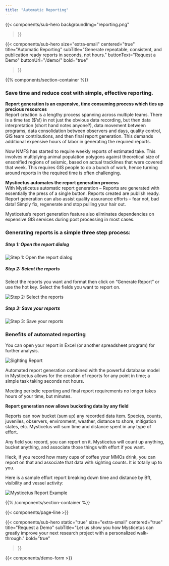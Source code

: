 ```yaml
---
title: "Automatic Reporting"
---
```


{{< components/sub-hero
	backgroundImg="reporting.png"
>}}

{{< components/sub-hero
	size="extra-small"
	centered="true"
	title="Automatic Reporting"
	subTitle="Generate repeatable, consistent, and publication ready reports in seconds, not hours."
	buttonText="Request a Demo"
	buttonUrl="/demo/"
	bold="true"
>}}

{{% components/section-container %}}
### Save time and reduce cost with simple, effective reporting.

**Report generation is an expensive, time consuming process which ties up precious resources**  
Report creation is a lengthy process spanning across multiple teams. There is a time tax ($’s!) in not just the obvious data recording, but then data interpretation (short hand notes anyone?), data movement between programs, data consolidation between observers and days, quality control, GIS team contributions, and then final report generation. This demands additional expensive hours of labor in generating the required reports.

Now NMFS has started to require weekly reports of estimated take. This involves multiplying animal population polygons against theoretical size of ensonified regions of seismic, based on actual tracklines that were covered that week. This requires GIS people to do a bunch of work, hence turning around reports in the required time is often challenging.

**Mysticetus automates the report generation process**  
With Mysticetus automatic report generation – Reports are generated with essentially the press of a single button. Reports created are publish ready. Report generation can also assist quality assurance efforts – fear not, bad data! Simply fix, regenerate and stop pulling your hair out.

Mysticetus’s report generation feature also eliminates dependencies on expensive GIS services during post processing in most cases.

### Generating reports is a simple three step process:

##### Step 1: Open the report dialog

![Step 1: Open the report dialog](https://mysticetus.blob.core.windows.net/web/mysticetus%20open%20reports.png "Open the report dialog")

##### Step 2: Select the reports
Select the reports you want and format then click on “Generate Report” or use the hot key. Select the fields you want to report on.

![Step 2: Select the reports](https://mysticetus.blob.core.windows.net/web/mysticetus%20report%20selected.JPG "Step 2: Select the reports")

##### Step 3: Save your reports

![Step 3: Save your reports](https://mysticetus.blob.core.windows.net/web/Mysticetus%20save%20report.png "Step 3: Save your reports")

### Benefits of automated reporting

You can open your report in Excel (or another spreadsheet program) for further analysis.

![Sighting Report](https://mysticetus.blob.core.windows.net/web/SightingReport.png "Sighting Report")

Automated report generation combined with the powerful database model in Mysticetus allows for the creation of reports for any point in time; a simple task taking seconds not hours.

Meeting periodic reporting and final report requirements no longer takes hours of your time, but minutes.

**Report generation now allows bucketing data by any field**  

Reports can now bucket (sum up) any recorded data item. Species, counts, juveniles, observers, environment, weather, distance to shore, mitigation states, etc. Mysticetus will sum time and distance spent in any type of effort.

Any field you record, you can report on it. Mysticetus will count up anything, bucket anything, and associate those things with effort if you want.

Heck, if you record how many cups of coffee your MMOs drink, you can report on that and associate that data with sighting counts. It is totally up to you.

Here is a sample effort report breaking down time and distance by Bft, visibility and vessel activity:

![Mysticetus Report Example](https://mysticetus.blob.core.windows.net/web/mysticetus-report-sample.png "Mysticetus Report Example")

{{% /components/section-container %}}

{{< components/page-line >}}

{{< components/sub-hero
	static="true"
	size="extra-small"
	centered="true"
	title="Request a Demo"
	subTitle="Let us show you how Mysticetus can greatly improve your next research project with a personalized walk-through."
	bold="true"
>}}

{{< components/demo-form >}}